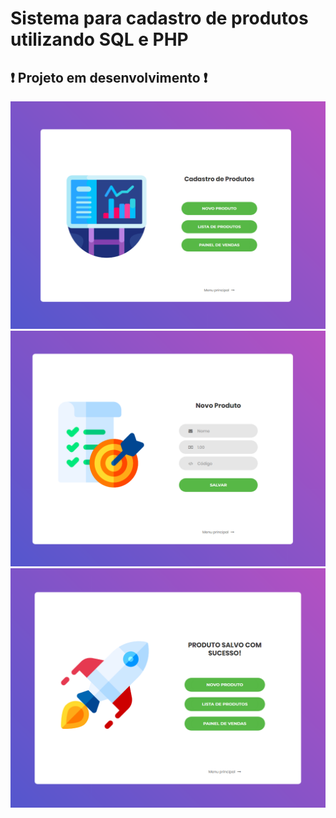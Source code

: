 # Sistema para cadastro de produtos utilizando SQL e PHP
## ❗ Projeto em desenvolvimento ❗

![Demonstração](https://github.com/RafaelQSDiniz/Cadastro-de-Produtos/blob/main/sistema1.png)
![Demonstração](https://github.com/RafaelQSDiniz/Cadastro-de-Produtos/blob/main/sistema2.png)
![Demonstração](https://github.com/RafaelQSDiniz/Cadastro-de-Produtos/blob/main/sistema3.png)
